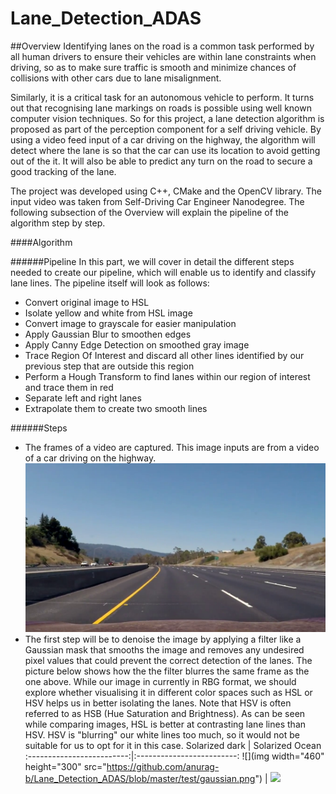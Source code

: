 # Lane_Detection_ADAS
##Overview
Identifying lanes on the road is a common task performed by all human drivers to ensure their vehicles are within lane constraints when driving, so as to make sure traffic is smooth and minimize chances of collisions with other cars due to lane misalignment.

Similarly, it is a critical task for an autonomous vehicle to perform. It turns out that recognising lane markings on roads is possible using well known computer vision techniques. So for this project, a lane detection algorithm is proposed as part of the perception component for a self driving vehicle. By using a video feed input of a car driving on the highway, the algorithm will detect where the lane is so that the car can use its location to avoid getting out of the it. It will also be able to predict any turn on the road to secure a good tracking of the lane.

The project was developed using C++, CMake and the OpenCV library. The input video was taken from Self-Driving Car Engineer Nanodegree. The following subsection of the Overview will explain the pipeline of the algorithm step by step.

####Algorithm

######Pipeline
In this part, we will cover in detail the different steps needed to create our pipeline, which will enable us to identify and classify lane lines. The pipeline itself will look as follows:

* Convert original image to HSL
* Isolate yellow and white from HSL image
* Convert image to grayscale for easier manipulation
* Apply Gaussian Blur to smoothen edges
* Apply Canny Edge Detection on smoothed gray image
* Trace Region Of Interest and discard all other lines identified by our previous step that are outside this region
* Perform a Hough Transform to find lanes within our region of interest and trace them in red
* Separate left and right lanes
* Extrapolate them to create two smooth lines

######Steps
* The frames of a video are captured. This image inputs are from a video of a car driving on the highway.
![diagram](https://github.com/anurag-b/Lane_Detection_ADAS/blob/master/test/img102.png)
* The first step will be to denoise the image by applying a filter like a Gaussian mask that smooths the image and removes any undesired pixel values that could prevent the correct detection of the lanes. The picture below shows how the the filter blurres the same frame as the one above. While our image in currently in RBG format, we should explore whether visualising it in different color spaces such as HSL or HSV helps us in better isolating the lanes. Note that HSV is often referred to as HSB (Hue Saturation and Brightness). As can be seen while comparing images, HSL is better at contrasting lane lines than HSV. HSV is "blurring" our white lines too much, so it would not be suitable for us to opt for it in this case.
Solarized dark             |  Solarized Ocean
:-------------------------:|:-------------------------:
![](img width="460" height="300" src="https://github.com/anurag-b/Lane_Detection_ADAS/blob/master/test/gaussian.png")  |  ![](https://github.com/anurag-b/Lane_Detection_ADAS/blob/master/test/img_hsl.png=200x200)

